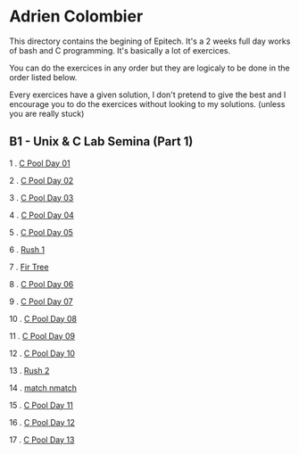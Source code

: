 #   Adrien Colombier

This directory contains the begining of Epitech. It's a 2 weeks full day works of bash
and C programming. It's basically a lot of exercices.

You can do the exercices in any order but they are logicaly to be done in the order listed below.

Every exercices have a given solution, I don't pretend to give the best and I encourage you to do the exercices without looking to my solutions. (unless you are really stuck)

## B1 - Unix & C Lab Semina (Part 1)

1 . [C Pool Day 01](https://github.com/PixDay/Epitech/tree/master/First%20Year/Semester%20I/B1%20-%20Unix%20%26%20C%20Lab%20Seminar%20(Part%20I)/C%20Pool%20Day%2001)

2 . [C Pool Day 02](https://github.com/PixDay/Epitech/tree/master/First%20Year/Semester%20I/B1%20-%20Unix%20%26%20C%20Lab%20Seminar%20(Part%20I)/C%20Pool%20Day%2002)

3 . [C Pool Day 03](https://github.com/PixDay/Epitech/tree/master/First%20Year/Semester%20I/B1%20-%20Unix%20%26%20C%20Lab%20Seminar%20(Part%20I)/C%20Pool%20Day%2003)

4 . [C Pool Day 04](https://github.com/PixDay/Epitech/tree/master/First%20Year/Semester%20I/B1%20-%20Unix%20%26%20C%20Lab%20Seminar%20(Part%20I)/C%20Pool%20Day%2004)

5 . [C Pool Day 05](https://github.com/PixDay/Epitech/tree/master/First%20Year/Semester%20I/B1%20-%20Unix%20%26%20C%20Lab%20Seminar%20(Part%20I)/C%20Pool%20Day%2005)

6 . [Rush 1](https://github.com/PixDay/Epitech/tree/master/First%20Year/Semester%20I/B1%20-%20Unix%20%26%20C%20Lab%20Seminar%20(Part%20I)/Rush%201)

7 . [Fir Tree](https://github.com/PixDay/Epitech/tree/master/First%20Year/Semester%20I/B1%20-%20Unix%20%26%20C%20Lab%20Seminar%20(Part%20I)/Fir%20Tree)

8 . [C Pool Day 06](https://github.com/PixDay/Epitech/tree/master/First%20Year/Semester%20I/B1%20-%20Unix%20%26%20C%20Lab%20Seminar%20(Part%20I)/C%20Pool%20Day%2006)

9 . [C Pool Day 07](https://github.com/PixDay/Epitech/tree/master/First%20Year/Semester%20I/B1%20-%20Unix%20%26%20C%20Lab%20Seminar%20(Part%20I)/C%20Pool%20Day%2007)

10 . [C Pool Day 08](https://github.com/PixDay/Epitech/tree/master/First%20Year/Semester%20I/B1%20-%20Unix%20%26%20C%20Lab%20Seminar%20(Part%20I)/C%20Pool%20Day%2008)

11 . [C Pool Day 09](https://github.com/PixDay/Epitech/tree/master/First%20Year/Semester%20I/B1%20-%20Unix%20%26%20C%20Lab%20Seminar%20(Part%20I)/C%20Pool%20Day%2009)

12 . [C Pool Day 10](https://github.com/PixDay/Epitech/tree/master/First%20Year/Semester%20I/B1%20-%20Unix%20%26%20C%20Lab%20Seminar%20(Part%20I)/C%20Pool%20Day%2010)

13 . [Rush 2](https://github.com/PixDay/Epitech/tree/master/First%20Year/Semester%20I/B1%20-%20Unix%20%26%20C%20Lab%20Seminar%20(Part%20I)/Rush%202)

14 . [match nmatch](https://github.com/PixDay/Epitech/tree/master/First%20Year/Semester%20I/B1%20-%20Unix%20%26%20C%20Lab%20Seminar%20(Part%20I)/match%20nmatch)

15 . [C Pool Day 11](https://github.com/PixDay/Epitech/tree/master/First%20Year/Semester%20I/B1%20-%20Unix%20%26%20C%20Lab%20Seminar%20(Part%20I)/C%20Pool%20Day%2011)

16 . [C Pool Day 12](https://github.com/PixDay/Epitech/tree/master/First%20Year/Semester%20I/B1%20-%20Unix%20%26%20C%20Lab%20Seminar%20(Part%20I)/C%20Pool%20Day%2012)

17 . [C Pool Day 13](https://github.com/PixDay/Epitech/tree/master/First%20Year/Semester%20I/B1%20-%20Unix%20%26%20C%20Lab%20Seminar%20(Part%20I)/C%20Pool%20Day%2013)
